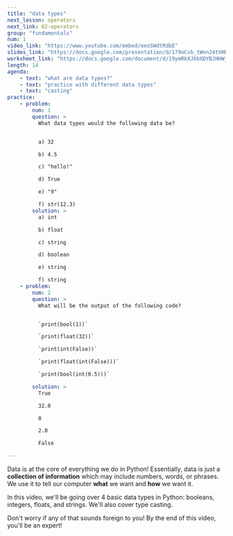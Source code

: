 ```yaml
---
title: "data types"
next_lesson: operators
next_link: 02-operators
group: "fundamentals"
num: 1
video_link: "https://www.youtube.com/embed/eeoSWdtRdbE"
slides_link: "https://docs.google.com/presentation/d/179oCvb_tWnnJ4tVHHW7HvRDsYbhSyxhuKSBvVVW2Q5s/edit?usp=sharing"
worksheet_link: "https://docs.google.com/document/d/19ymRkXJ6bXDYBJHHWjFr5FJJLI6Lphs4TjGUitYYF8A/edit?usp=sharing"
length: 14
agenda: 
    - text: "what are data types?"
    - text: "practice with different data types"
    - text: "casting"
practice:
    - problem: 
        num: 1
        question: >
          What data types would the following data be?


          a) 32

          b) 4.5

          c) "hello!"

          d) True

          e) "9"

          f) str(12.3)
        solution: >
          a) int

          b) float

          c) string

          d) boolean

          e) string

          f) string
    - problem: 
        num: 2
        question: >
          What will be the output of the following code?


          `print(bool(1))`

          `print(float(32))`

          `print(int(False))`

          `print(float(int(False)))`

          `print(bool(int(0.5)))`

        solution: >
          True

          32.0

          0

          2.0

          False

---
```

Data is at the core of everything we do in Python! Essentially, data is just a **collection of information** which may include numbers, words, or phrases. We use it to tell our computer **what** we want and **how** we want it. 

In this video, we'll be going over 4 basic data types in Python: booleans, integers, floats, and strings. We'll also cover type casting. 

Don't worry if any of that sounds foreign to you! By the end of this video, you'll be an expert!